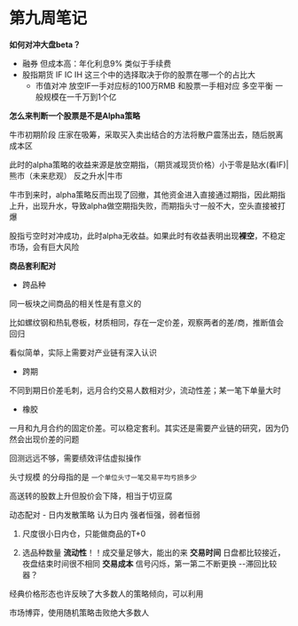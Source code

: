 # 第九周笔记

**如何对冲大盘beta？**

+ 融券    但成本高：年化利息9% 类似于手续费
+ 股指期货  IF IC IH 这三个中的选择取决于你的股票在哪一个的占比大
  + 市值对冲 放空IF一手对应标的100万RMB 和股票一手相对应 多空平衡  一般规模在一千万到1个亿



**怎么来判断一个股票是不是Alpha策略**

牛市初期阶段 庄家在吸筹，采取买入卖出结合的方法将散户震荡出去，随后脱离成本区

此时的alpha策略的收益来源是放空期指，（期货减现货价格）小于零是贴水(看IF)|熊市（未来悲观） 反之升水|牛市

牛市到来时，alpha策略反而出现了回撤，其他资金进入直接通过期指，因此期指上升，出现升水，导致alpha做空期指失败，而期指头寸一般不大，空头直接被打爆

股指亏空时对冲成功，此时alpha无收益。如果此时有收益表明出现**裸空**，不稳定市场，会有巨大风险



**商品套利配对**

+ 跨品种

同一板块之间商品的相关性是有意义的

比如螺纹钢和热轧卷板，材质相同，存在一定价差，观察两者的差/商，推断值会回归

看似简单，实际上需要对产业链有深入认识

+ 跨期

不同到期日价差毛刺，远月合约交易人数相对少，流动性差；某一笔下单量大时

+ 橡胶

一月和九月合约的固定价差。可以稳定套利。其实还是需要产业链的研究，因为仍然会出现价差的问题



回测远远不够，需要绩效评估虚拟操作



头寸规模 的分母指的是 `一个单位头寸一笔交易平均亏损多少`

高送转的股数上升但股价会下降，相当于切豆腐



动态配对 - 日内发散策略 认为日内 强者恒强，弱者恒弱

1. 尺度很小日内仓，只能做商品的T+0

2. 选品种数量 **流动性**！！成交量足够大，能出的来   **交易时间** 日盘都比较接近，夜盘结束时间很不相同     **交易成本** 信号闪烁，第一第二不断更换 --滞回比较器？



经典价格形态也许反映了大多数人的策略倾向，可以利用

市场博弈，使用随机策略击败绝大多数人